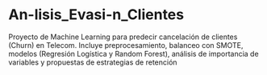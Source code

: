 # An-lisis_Evasi-n_Clientes
Proyecto de Machine Learning para predecir cancelación de clientes (Churn) en Telecom. Incluye preprocesamiento, balanceo con SMOTE, modelos (Regresión Logística y Random Forest), análisis de importancia de variables y propuestas de estrategias de retención
